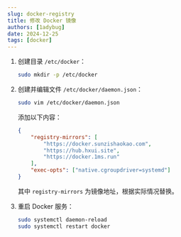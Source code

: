 ```yaml
---
slug: docker-registry
title: 修改 Docker 镜像
authors: [1adybug]
date: 2024-12-25
tags: [docker]
---
```


1. 创建目录 `/etc/docker`：

    ```bash
    sudo mkdir -p /etc/docker
    ```

2. 创建并编辑文件 `/etc/docker/daemon.json`：

    ```bash
    sudo vim /etc/docker/daemon.json
    ```

    添加以下内容：

    ```json
    {
        "registry-mirrors": [
            "https://docker.sunzishaokao.com",
            "https://hub.hxui.site",
            "https://docker.1ms.run"
        ],
        "exec-opts": ["native.cgroupdriver=systemd"]
    }
    ```

    其中 `registry-mirrors` 为镜像地址，根据实际情况替换。

3. 重启 Docker 服务：

    ```bash
    sudo systemctl daemon-reload
    sudo systemctl restart docker
    ```
